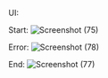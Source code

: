 UI:
   
   Start:
         ![Screenshot (75)](https://github.com/user-attachments/assets/a2823075-697c-4388-b866-a291f661f5fc)

   Error:
         ![Screenshot (78)](https://github.com/user-attachments/assets/48e99df0-0ef2-4784-b025-72427c28f04e)

   End:
        ![Screenshot (77)](https://github.com/user-attachments/assets/5bdd17e1-253e-450d-955e-c3538ce419f1)


